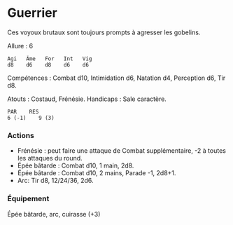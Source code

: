 # Guerrier
Ces voyoux brutaux sont toujours prompts à agresser les gobelins.

Allure : 6

    Agi   Âme   For   Int   Vig
    d8    d6    d8    d6    d6

Compétences : Combat d10, Intimidation d6, Natation d4, Perception d6, Tir d8.

Atouts : Costaud, Frénésie.
Handicaps : Sale caractère.

    PAR    RES
    6 (-1)    9 (3) 

### Actions
- Frénésie : peut faire une attaque de Combat supplémentaire, -2 à toutes les attaques du round.
- Épée bâtarde : Combat d10, 1 main, 2d8. 
- Épée bâtarde : Combat d10, 2 mains, Parade -1, 2d8+1.
- Arc: Tir d8, 12/24/36, 2d6.

### Équipement
Épée bâtarde, arc, cuirasse (+3)
